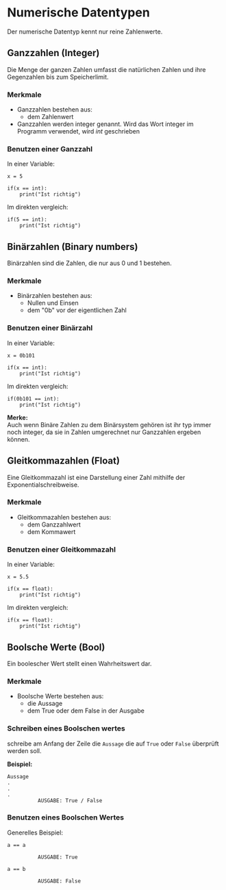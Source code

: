 # Numerische Datentypen

Der numerische Datentyp kennt nur reine Zahlenwerte.

## Ganzzahlen (Integer)

Die Menge der ganzen Zahlen umfasst die natürlichen Zahlen und ihre Gegenzahlen bis zum Speicherlimit. 

### Merkmale

* Ganzzahlen bestehen aus:
  * dem Zahlenwert
* Ganzzahlen werden integer genannt. Wird das Wort integer im Programm verwendet, wird _int_ geschrieben

### Benutzen einer Ganzzahl

In einer Variable:
```
x = 5

if(x == int):
    print("Ist richtig")
```
Im direkten vergleich:
```
if(5 == int):
    print("Ist richtig")
```

## Binärzahlen (Binary numbers)

Binärzahlen sind die Zahlen, die nur aus 0 und 1 bestehen.

### Merkmale

* Binärzahlen bestehen aus:
  * Nullen und Einsen
  * dem "0b" vor der eigentlichen Zahl

### Benutzen einer Binärzahl

In einer Variable:
```
x = 0b101

if(x == int):
    print("Ist richtig")
```
Im direkten vergleich:
```
if(0b101 == int):
    print("Ist richtig")
```

__Merke:__  
Auch wenn Binäre Zahlen zu dem Binärsystem gehören ist ihr typ immer noch integer, da sie in Zahlen umgerechnet nur Ganzzahlen ergeben können.

## Gleitkommazahlen (Float)

Eine Gleitkommazahl ist eine Darstellung einer Zahl mithilfe der Exponentialschreibweise.

### Merkmale

* Gleitkommazahlen bestehen aus:
  * dem Ganzzahlwert
  * dem Kommawert

### Benutzen einer Gleitkommazahl

In einer Variable:
```
x = 5.5

if(x == float):
    print("Ist richtig")
```
Im direkten vergleich:
```
if(x == float):
    print("Ist richtig")
```

## Boolsche Werte (Bool)

Ein boolescher Wert stellt einen Wahrheitswert dar.

### Merkmale

* Boolsche Werte bestehen aus:
  * die Aussage
  * dem True oder dem False in der Ausgabe

### Schreiben eines Boolschen wertes

schreibe am Anfang der Zeile die `Aussage` die auf `True` oder `False` überprüft werden soll.

__Beispiel:__  
```
Aussage
.
.
.
          AUSGABE: True / False
```

### Benutzen eines Boolschen Wertes

Generelles Beispiel:
```
a == a

          AUSGABE: True
```
```
a == b

          AUSGABE: False

